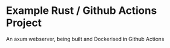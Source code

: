 # Example Rust / Github Actions Project

An axum webserver, being built and Dockerised in Github Actions